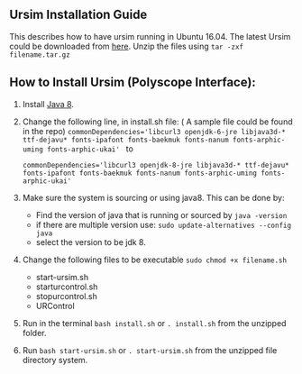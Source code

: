 ## Ursim Installation Guide

This describes how to have ursim running in Ubuntu 16.04. The latest Ursim could be downloaded from [here](https://www.universal-robots.com/download/?option=31153#section16632). Unzip the files using
```tar -zxf filename.tar.gz``` 

## How to Install Ursim (Polyscope Interface): 

1. Install [Java 8](https://www.digitalocean.com/community/tutorials/how-to-install-java-with-apt-get-on-ubuntu-16-04).
2. Change the following line, in install.sh file: ( A sample file could be found in the repo) 
    ```commonDependencies='libcurl3 openjdk-6-jre libjava3d-* ttf-dejavu* fonts-ipafont fonts-baekmuk fonts-nanum fonts-arphic-uming fonts-arphic-ukai' ```
    to

    ```commonDependencies='libcurl3 openjdk-8-jre libjava3d-* ttf-dejavu* fonts-ipafont fonts-baekmuk fonts-nanum fonts-arphic-uming fonts-arphic-ukai' ```
3. Make sure the system is sourcing or using java8. This can be done by: 
    -   Find the version of java that is running or sourced by
        `java -version`
    -   if there are multiple version use: `sudo update-alternatives --config java` 
    -   select the version to be jdk 8.

4. Change the following files to be executable ```sudo chmod +x filename.sh```
    -   start-ursim.sh
    -   starturcontrol.sh
    -   stopurcontrol.sh
    -   URControl
5. Run in the terminal ```bash install.sh``` or ```. install.sh``` from the unzipped folder.
6. Run ```bash start-ursim.sh``` or ```. start-ursim.sh``` from the unzipped file directory system.
